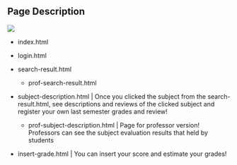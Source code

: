 ## Page Description
![](https://drive.google.com/uc?export=view&id=1kVPJrYW6LlHsm5mZAZaKN8ZxjPM1wEzK)

- index.html

- login.html

- search-result.html
  * prof-search-result.html  
  
- subject-description.html |  Once you clicked the subject from the search-result.html, see descriptions and reviews of the clicked subject and register your own last semester grades and review!
  * prof-subject-description.html | Page for professor version! Professors can see the subject evaluation results that held by students

- insert-grade.html | You can insert your score and estimate your grades!  
